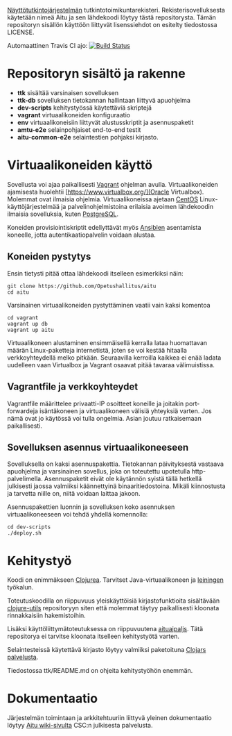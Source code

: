 [Näyttötutkintojärjestelmän](http://www.oph.fi/nayttotutkinnot) tutkintotoimikuntarekisteri. Rekisterisovelluksesta käytetään nimeä Aitu ja sen lähdekoodi löytyy tästä repositorysta. Tämän repositoryn sisällön käyttöön liittyvät lisenssiehdot on esitelty tiedostossa LICENSE.

Automaattinen Travis CI ajo: [![Build Status](https://travis-ci.org/Opetushallitus/aitu.svg?branch=master)](https://travis-ci.org/Opetushallitus/aitu)

# Repositoryn sisältö ja rakenne

* **ttk** sisältää varsinaisen sovelluksen 
* **ttk-db** sovelluksen tietokannan hallintaan liittyvä apuohjelma
* **dev-scripts** kehitystyössä käytettäviä skriptejä
* **vagrant** virtuaalikoneiden konfiguraatio
* **env** virtuaalikoneisiin liittyvät alustusskriptit ja asennuspaketit
* **amtu-e2e** selainpohjaiset end-to-end testit
* **aitu-common-e2e** selaintestien pohjaksi kirjasto.

# Virtuaalikoneiden käyttö

Sovellusta voi ajaa paikallisesti [Vagrant](http://www.vagrantup.com/) ohjelman avulla. Virtuaalikoneiden ajamisesta huolehtii [https://www.virtualbox.org/](Oracle Virtualbox). Molemmat ovat ilmaisia ohjelmia. Virtuaalikoneissa ajetaan [CentOS](http://www.centos.org/) Linux-käyttöjärjestelmää ja palvelinohjelmistoina erilaisia avoimen lähdekoodin ilmaisia sovelluksia, kuten [PostgreSQL](http://www.postgresql.org/).

Koneiden provisiointiskriptit edellyttävät myös [Ansiblen](http://www.ansible.com/) asentamista koneelle, jotta autentikaatiopalvelin voidaan alustaa.

## Koneiden pystytys

Ensin tietysti pitää ottaa lähdekoodi itselleen esimerkiksi näin: 

```
git clone https://github.com/Opetushallitus/aitu
cd aitu
```

Varsinainen virtuaalikoneiden pystyttäminen vaatii vain kaksi komentoa
```
cd vagrant
vagrant up db
vagrant up aitu
```

Virtuaalikoneen alustaminen ensimmäisellä kerralla lataa huomattavan määrän Linux-paketteja internetistä, joten se voi kestää hitaalla verkkoyhteydellä melko pitkään. Seuraavilla kerroilla kaikkea ei enää ladata uudelleen vaan Virtualbox ja Vagrant osaavat pitää tavaraa välimuistissa.


## Vagrantfile ja verkkoyhteydet

Vagrantfile määrittelee privaatti-IP osoitteet koneille ja joitakin port-forwardeja isäntäkoneen ja virtuaalikoneen välisiä yhteyksiä varten. Jos nämä ovat jo käytössä voi tulla ongelmia. Asian joutuu ratkaisemaan paikallisesti.

## Sovelluksen asennus virtuaalikoneeseen

Sovelluksella on kaksi asennuspakettia. Tietokannan päivityksestä vastaava apuohjelma ja varsinainen sovellus, joka on toteutettu upotetulla http-palvelimella. Asennuspaketit eivät ole käytännön syistä tällä hetkellä julkisesti jaossa valmiiksi käännettyinä binaaritiedostoina. Mikäli kiinnostusta ja tarvetta niille on, niitä voidaan laittaa jakoon.

Asennuspakettien luonnin ja sovelluksen koko asennuksen virtuaalikoneeseen voi tehdä yhdellä komennolla:
```
cd dev-scripts
./deploy.sh
```


# Kehitystyö

Koodi on enimmäkseen [Clojurea](http://clojure.org/). Tarvitset Java-virtuaalikoneen ja [leiningen](http://leiningen.org/) työkalun.

Toteutuskoodilla on riippuvuus yleiskäyttöisiä kirjastofunktioita sisältävään [clojure-utils](https://github.com/Opetushallitus/clojure-utils) repositoryyn siten että molemmat täytyy paikallisesti kloonata rinnakkaisiin hakemistoihin.

Lisäksi käyttöliittymätoteutuksessa on riippuvuutena [aituaipaljs](https://github.com/Opetushallitus/aituaipaljs). Tätä repositorya ei tarvitse kloonata itselleen kehitystyötä varten.

Selaintesteissä käytettävä kirjasto löytyy valmiiksi paketoituna [Clojars palvelusta](https://clojars.org/solita/opetushallitus-aitu-e2e).

Tiedostossa ttk/README.md on ohjeita kehitystyöhön enemmän.


# Dokumentaatio

Järjestelmän toimintaan ja arkkitehtuuriin liittyvä yleinen dokumentaatio löytyy [Aitu wiki-sivulta](https://confluence.csc.fi/display/OPHPALV/Tutkintotoimikuntarekisteri) CSC:n julkisesta palvelusta. 
